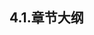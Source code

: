 
## 4.1.章节大纲
	
<Markmap localtion="/markmap/environment/centos/chapter/centos7-outline5-chapter4.html"/>

